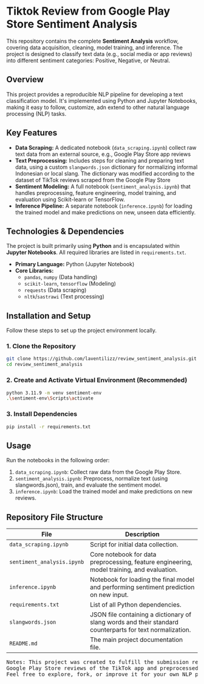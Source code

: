 # Tiktok Review from Google Play Store Sentiment Analysis

This repository contains the complete **Sentiment Analysis** workflow, covering data acquisition, cleaning, model training, and inference. The project is designed to classify text data (e.g., social media or app reviews) into different sentiment categories: Positive, Negative, or Neutral.

## Overview

This project provides a reproducible NLP pipeline for developing a text classification model. It's implemented using Python and Jupyter Notebooks, making it easy to follow, customize, adn extend to other natural language processing (NLP) tasks.

## Key Features

* **Data Scraping:** A dedicated notebook (`data_scraping.ipynb`) collect raw text data from an external source, e.g., Google Play Store app reviews
* **Text Preprocessing:** Includes steps for cleaning and preparing text data, using a custom `slangwords.json` dictionary for normalizing informal Indonesian or local slang. The dictionary was modified according to the dataset of TikTok reviews scraped from the Google Play Store
* **Sentiment Modeling:** A full notebook (`sentiment_analysis.ipynb`) that handles preprocessing, feature engineering, model training, and evaluation using Scikit-learn or TensorFlow.
* **Inference Pipeline:** A separate notebook (`inference.ipynb`) for loading the trained model and make predictions on new, unseen data efficiently.

## Technologies & Dependencies

The project is built primarily using **Python** and is encapsulated within **Jupyter Notebooks**. All required libraries are listed in `requirements.txt`.

* **Primary Language:** Python (Jupyter Notebook)
* **Core Libraries:**
    * `pandas`, `numpy` (Data handling)
    * `scikit-learn`, `tensorflow` (Modeling)
    * `requests` (Data scraping)
    * `nltk`/`sastrawi` (Text processing)

## Installation and Setup

Follow these steps to set up the project environment locally.

### 1. Clone the Repository

```bash
git clone https://github.com/laventilizz/review_sentiment_analysis.git
cd review_sentiment_analysis
```

### 2. Create and Activate Virtual Environment (Recommended)

```bash
python 3.11.9 -m venv sentiment-env
.\sentiment-env\Scripts\activate
```

### 3. Install Dependencies

```bash
pip install -r requirements.txt
```

## Usage
Run the notebooks in the following order:
1. `data_scraping.ipynb`: Collect raw data from the Google Play Store.
2. `sentiment_analysis.ipynb`: Preprocess, normalize text (using slangwords.json), train, and evaluate the sentiment model.
3. `inference.ipynb`: Load the trained model and make predictions on new reviews.
   
## Repository File Structure

| File | Description |
|--------------|-------------|
| `data_scraping.ipynb` | Script for initial data collection. |
| `sentiment_analysis.ipynb` | Core notebook for data preprocessing, feature engineering, model training, and evaluation. |
| `inference.ipynb` | Notebook for loading the final model and performing sentiment prediction on new input. |
| `requirements.txt` | List of all Python dependencies. |
| `slangwords.json` | JSON file containing a dictionary of slang words and their standard counterparts for text normalization. |
| `README.md` | The main project documentation file. |



<pre>Notes: This project was created to fulfill the submission requirement for the a course. The dataset was collected from 
Google Play Store reviews of the TikTok app and preprocessed using a modified `slangwords.json` dictionary.
Feel free to explore, fork, or improve it for your own NLP projects
</pre>
